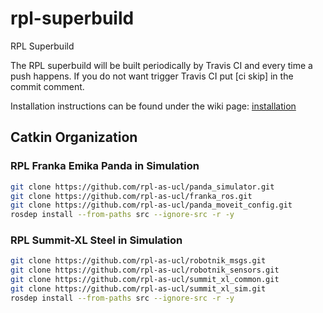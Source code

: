 # rpl-superbuild
RPL Superbuild

The RPL superbuild will be built periodically by Travis CI and every time a push happens.  If you do not want trigger Travis CI put [ci skip] in the commit comment.

Installation instructions can be found under the wiki page: [installation](https://github.com/rpl-as-ucl/rpl-superbuild/wiki)

## Catkin Organization
### RPL Franka Emika Panda in Simulation
```bash
git clone https://github.com/rpl-as-ucl/panda_simulator.git
git clone https://github.com/rpl-as-ucl/franka_ros.git
git clone https://github.com/rpl-as-ucl/panda_moveit_config.git
rosdep install --from-paths src --ignore-src -r -y
```

### RPL Summit-XL Steel in Simulation
```bash
git clone https://github.com/rpl-as-ucl/robotnik_msgs.git
git clone https://github.com/rpl-as-ucl/robotnik_sensors.git
git clone https://github.com/rpl-as-ucl/summit_xl_common.git
git clone https://github.com/rpl-as-ucl/summit_xl_sim.git
rosdep install --from-paths src --ignore-src -r -y
```
